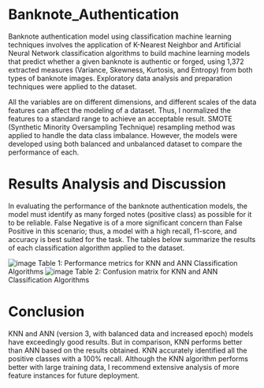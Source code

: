 # Banknote_Authentication
Banknote authentication model using classification machine learning techniques involves the application of K-Nearest Neighbor and Artificial Neural Network 
classification algorithms to build machine learning models that predict whether a given banknote is authentic or forged, using 1,372 extracted measures 
(Variance, Skewness, Kurtosis, and Entropy) from both types of banknote images. Exploratory data analysis and preparation techniques were applied to the dataset.

All the variables are on different dimensions, and different scales of the data features can affect the modeling of a dataset. Thus, I normalized the features
to a standard range to achieve an acceptable result. SMOTE (Synthetic Minority Oversampling Technique) resampling method was applied to handle the data class
imbalance. However, the models were developed using both balanced and unbalanced dataset to compare the performance of each. 

# Results Analysis and Discussion
In evaluating the performance of the banknote authentication models, the model must identify as many forged notes (positive class) as possible for it to be 
reliable. False Negative is of a more significant concern than False Positive in this scenario; thus, a model with a high recall, f1-score, and accuracy is best
suited for the task. The tables below summarize the results of each classification algorithm applied to the dataset.

![image](https://github.com/m33nm/Banknote_Authentication/assets/54365936/ad742b44-b3c2-474f-aec7-e4f74aab4fb4)
Table 1: Performance metrics for KNN and ANN Classification Algorithms
![image](https://github.com/m33nm/Banknote_Authentication/assets/54365936/0d59c83a-cd47-45e3-8b6a-7199237e12fb)
Table 2: Confusion matrix for KNN and ANN Classification Algorithms

# Conclusion
KNN and ANN (version 3, with balanced data and increased epoch) models have exceedingly good results. But in comparison, KNN performs better than ANN based on 
the results obtained. KNN accurately identified all the positive classes with a 100% recall. Although the KNN algorithm performs better with large training data,
I recommend extensive analysis of more feature instances for future deployment.
